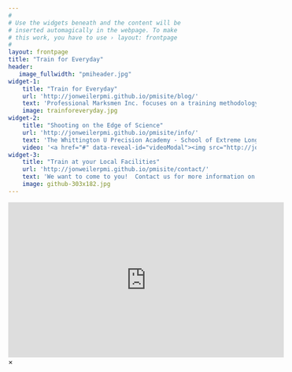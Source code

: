 ```yaml
---
#
# Use the widgets beneath and the content will be
# inserted automagically in the webpage. To make
# this work, you have to use › layout: frontpage
#
layout: frontpage
title: "Train for Everyday"
header:
   image_fullwidth: "pmiheader.jpg"
widget-1:
    title: "Train for Everyday"
    url: 'http://jonweilerpmi.github.io/pmisite/blog/'
    text: 'Professional Marksmen Inc. focuses on a training methodology that revolves around our Everyday and how we realistically integrate the Defensive Tool within it.'
    image: trainforeveryday.jpg
widget-2:
    title: "Shooting on the Edge of Science"
    url: 'http://jonweilerpmi.github.io/pmisite/info/'
    text: 'The Whittington U Precision Academy - School of Extreme Long Range: Shooting on the Edge of Science.  Three seperate ranges to facilitate a progressive curriculum, reactive steel targets and 2.07 Mile capabilities.'
    video: '<a href="#" data-reveal-id="videoModal"><img src="http://jonweilerpmi.github.io/pmisite/images/start-video-feeling-responsive-302x182.jpg" width="302" height="182" alt=""></a>'
widget-3:
    title: "Train at your Local Facilities"
    url: 'http://jonweilerpmi.github.io/pmisite/contact/'
    text: 'We want to come to you!  Contact us for more information on our Mobile Training Courses and hosting a course at your local range!'
    image: github-303x182.jpg
---
```



<div id="videoModal" class="reveal-modal large" data-reveal="">
  <div class="flex-video widescreen vimeo" style="display: block;">
		<iframe width="560" height="315" src="https://www.youtube.com/embed/U-rqvPWDUvU" frameborder="0" allowfullscreen></iframe>  </div>
  <a class="close-reveal-modal">&#215;</a>
</div>